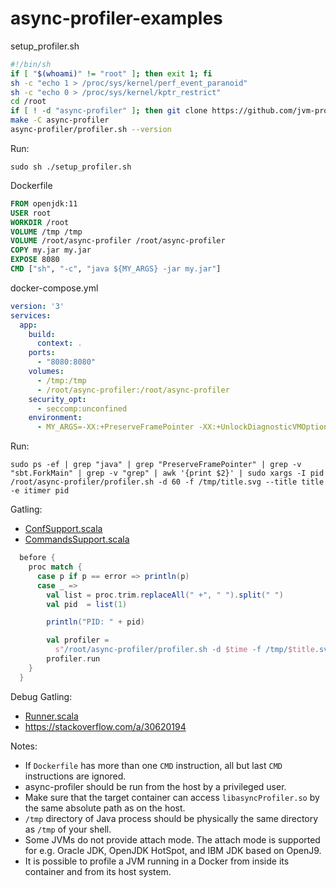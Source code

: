 # async-profiler-examples

setup_profiler.sh

```sh
#!/bin/sh
if [ "$(whoami)" != "root" ]; then exit 1; fi
sh -c "echo 1 > /proc/sys/kernel/perf_event_paranoid"
sh -c "echo 0 > /proc/sys/kernel/kptr_restrict"
cd /root
if [ ! -d "async-profiler" ]; then git clone https://github.com/jvm-profiling-tools/async-profiler.git; fi
make -C async-profiler
async-profiler/profiler.sh --version
```

Run:
```console
sudo sh ./setup_profiler.sh
```

Dockerfile

```Dockerfile
FROM openjdk:11
USER root
WORKDIR /root
VOLUME /tmp /tmp
VOLUME /root/async-profiler /root/async-profiler
COPY my.jar my.jar
EXPOSE 8080
CMD ["sh", "-c", "java ${MY_ARGS} -jar my.jar"]
```

docker-compose.yml

```yml
version: '3'
services:
  app:
    build:
      context: .
    ports:
      - "8080:8080"
    volumes:
      - /tmp:/tmp
      - /root/async-profiler:/root/async-profiler
    security_opt:
      - seccomp:unconfined
    environment:
      - MY_ARGS=-XX:+PreserveFramePointer -XX:+UnlockDiagnosticVMOptions -XX:+DebugNonSafepoints
```

Run:

```console
sudo ps -ef | grep "java" | grep "PreserveFramePointer" | grep -v "sbt.ForkMain" | grep -v "grep" | awk '{print $2}' | sudo xargs -I pid /root/async-profiler/profiler.sh -d 60 -f /tmp/title.svg --title title -e itimer pid
```

Gatling:

- [ConfSupport.scala](ConfSupport.scala)
- [CommandsSupport.scala](CommandsSupport.scala)

```scala
  before {
    proc match {
      case p if p == error => println(p)
      case _ =>
        val list = proc.trim.replaceAll(" +", " ").split(" ")
        val pid  = list(1)

        println("PID: " + pid)

        val profiler =
          s"/root/async-profiler/profiler.sh -d $time -f /tmp/$title.svg --title $title -e itimer $pid"
        profiler.run
    }
  }
```

Debug Gatling:
- [Runner.scala](Runner.scala)
- https://stackoverflow.com/a/30620194

Notes:
- If `Dockerfile` has more than one `CMD` instruction, all but last `CMD` instructions are ignored.
- async-profiler should be run from the host by a privileged user.
- Make sure that the target container can access `libasyncProfiler.so` by the same absolute path as on the host.
- `/tmp` directory of Java process should be physically the same directory as `/tmp` of your shell.
- Some JVMs do not provide attach mode. The attach mode is supported for e.g. Oracle JDK, OpenJDK HotSpot, and IBM JDK based on OpenJ9.
- It is possible to profile a JVM running in a Docker from inside its container and from its host system.
